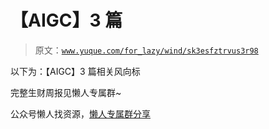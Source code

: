 # 【AIGC】3 篇

> 原文：[`www.yuque.com/for_lazy/wind/sk3esfztrvus3r98`](https://www.yuque.com/for_lazy/wind/sk3esfztrvus3r98)

以下为：【AIGC】3 篇相关风向标

完整生财周报见懒人专属群~

公众号懒人找资源，[懒人专属群分享](https://lazybook.fun/#/blog/group)